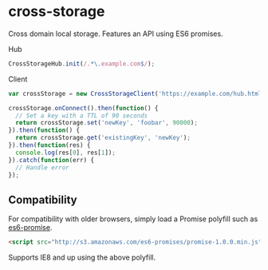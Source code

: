 # cross-storage

Cross domain local storage. Features an API using ES6 promises.

Hub

``` javascript
CrossStorageHub.init(/.*\.example.com$/);
```

Client

``` javascript
var crossStorage = new CrossStorageClient('https://example.com/hub.html');

crossStorage.onConnect().then(function() {
  // Set a key with a TTL of 90 seconds
  return crossStorage.set('newKey', 'foobar', 90000);
}).then(function() {
  return crossStorage.get('existingKey', 'newKey');
}).then(function(res) {
  console.log(res[0], res[1]);
}).catch(function(err) {
  // Handle error
});
```

## Compatibility

For compatibility with older browsers, simply load a Promise polyfill such as
[es6-promise](https://github.com/jakearchibald/es6-promise).

``` html
<script src="http://s3.amazonaws.com/es6-promises/promise-1.0.0.min.js"></script>
```

Supports IE8 and up using the above polyfill.
